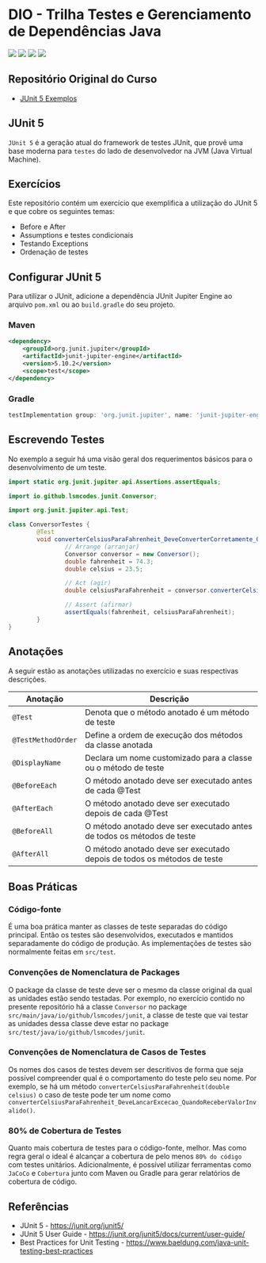 # DIO - Trilha Testes e Gerenciamento de Dependências Java
<div style="display:inline-block">
        <picture>
                <source media="(prefers-color-scheme: light)" srcset="https://img.shields.io/badge/Java-black?style=for-the-badge&logo=OpenJDK&logoColor=white">
                <img src="https://img.shields.io/badge/Java-white?style=for-the-badge&logo=OpenJDK&logoColor=black" />
        </picture>
        <picture>
                <source media="(prefers-color-scheme: light)" srcset="https://img.shields.io/badge/Maven-black?style=for-the-badge&logo=ApacheMaven&logoColor=white">
                <img src="https://img.shields.io/badge/Maven-white?style=for-the-badge&logo=ApacheMaven&logoColor=black" />
        </picture>
        <picture>
                <source media="(prefers-color-scheme: light)" srcset="https://img.shields.io/badge/Spring_Boot-black?style=for-the-badge&logo=SpringBoot&logoColor=white">
                <img src="https://img.shields.io/badge/Spring_Boot-white?style=for-the-badge&logo=SpringBoot&logoColor=black" />
        </picture>
        <picture>
                <source media="(prefers-color-scheme: light)" srcset="https://img.shields.io/badge/JUnit5-black?style=for-the-badge&logo=JUnit5&logoColor=white">
                <img src="https://img.shields.io/badge/JUnit5-white?style=for-the-badge&logo=JUnit5&logoColor=black" />
        </picture>
</div>

## Repositório Original do Curso
- [JUnit 5 Exemplos](https://github.com/willyancaetano/junit5-exemplos)

## JUnit 5
`JUnit 5` é a geração atual do framework de testes JUnit, que provê uma base moderna para `testes` do lado de desenvolvedor na JVM (Java Virtual Machine).

## Exercícios
Este repositório contém um exercício que exemplifica a utilização do JUnit 5 e que cobre os seguintes temas:
- Before e After
- Assumptions e testes condicionais
- Testando Exceptions
- Ordenação de testes

## Configurar JUnit 5
Para utilizar o JUnit, adicione a dependência JUnit Jupiter Engine ao arquivo `pom.xml` ou ao `build.gradle` do seu projeto.
### Maven
```xml
<dependency>
    <groupId>org.junit.jupiter</groupId>
    <artifactId>junit-jupiter-engine</artifactId>
    <version>5.10.2</version>
    <scope>test</scope>
</dependency>
```

### Gradle
```groovy
testImplementation group: 'org.junit.jupiter', name: 'junit-jupiter-engine', version: '5.10.2'
```

## Escrevendo Testes
No exemplo a seguir há uma visão geral dos requerimentos básicos para o desenvolvimento de um teste.
```java
import static org.junit.jupiter.api.Assertions.assertEquals;

import io.github.lsmcodes.junit.Conversor;

import org.junit.jupiter.api.Test;

class ConversorTestes {
        @Test
        void converterCelsiusParaFahrenheit_DeveConverterCorretamente_QuandoReceberValorValido() {
                // Arrange (arranjar)
                Conversor conversor = new Conversor();
                double fahrenheit = 74.3;
                double celsius = 23.5;

                // Act (agir)
                double celsiusParaFahrenheit = conversor.converterCelsiusParaFahrenheit(celsius);

                // Assert (afirmar)
                assertEquals(fahrenheit, celsiusParaFahrenheit);
        }
}
```

## Anotações
A seguir estão as anotações utilizadas no exercício e suas respectivas descrições.

| Anotação           | Descrição                                                               |
|--------------------|-------------------------------------------------------------------------|
| `@Test`            | Denota que o método anotado é um método de teste                        |
| `@TestMethodOrder` | Define a ordem de execução dos métodos da classe anotada                |
| `@DisplayName`     | Declara um nome customizado para a classe ou o método de teste          |
| `@BeforeEach`      | O método anotado deve ser executado antes de cada @Test                 |
| `@AfterEach`       | O método anotado deve ser executado depois de cada @Test                |
| `@BeforeAll`       | O método anotado deve ser executado antes de todos os métodos de teste  |
| `@AfterAll`        | O método anotado deve ser executado depois de todos os métodos de teste |

## Boas Práticas
### Código-fonte
É uma boa prática manter as classes de teste separadas do código principal. Então os testes são desenvolvidos, executados e mantidos separadamente do código de produção. As implementações de testes são normalmente feitas em `src/test`.

### Convenções de Nomenclatura de Packages
O package da classe de teste deve ser o mesmo da classe original da qual as unidades estão sendo testadas. Por exemplo, no exercício contido no presente repositório há a classe `Conversor` no package `src/main/java/io/github/lsmcodes/junit`, a classe de teste que vai testar as unidades dessa classe deve estar no package `src/test/java/io/github/lsmcodes/junit`.

### Convenções de Nomenclatura de Casos de Testes
Os nomes dos casos de testes devem ser descritivos de forma que seja possível compreender qual é o comportamento do teste pelo seu nome. Por exemplo, se há um método `converterCelsiusParaFahrenheit(double celsius)` o caso de teste pode ter um nome como `converterCelsiusParaFahrenheit_DeveLancarExcecao_QuandoReceberValorInvalido()`.

### 80% de Cobertura de Testes
Quanto mais cobertura de testes para o código-fonte, melhor. Mas como regra geral o ideal é alcançar a cobertura de pelo menos `80% do código` com testes unitários. Adicionalmente, é possível utilizar ferramentas como `JaCoCo` e `Cobertura` junto com Maven ou Gradle para gerar relatórios de cobertura de código.

## Referências
- JUnit 5 - https://junit.org/junit5/
- JUnit 5 User Guide - https://junit.org/junit5/docs/current/user-guide/
- Best Practices for Unit Testing - https://www.baeldung.com/java-unit-testing-best-practices